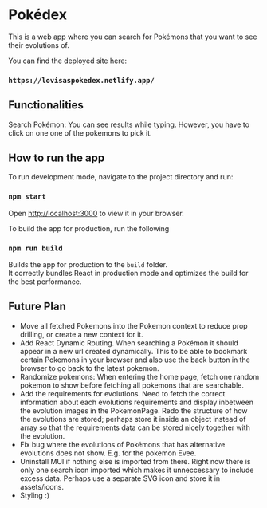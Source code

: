 
# Pokédex

This is a web app where you can search for Pokémons that you want to see their evolutions of.

You can find the deployed site here:

### `https://lovisaspokedex.netlify.app/`

## Functionalities

Search Pokémon: You can see results while typing. However, you have to click on one one of the pokemons to pick it.


## How to run the app

To run development mode, navigate to the project directory and run:

### `npm start`

Open [http://localhost:3000](http://localhost:3000) to view it in your browser.

To build the app for production, run the following 

### `npm run build`

Builds the app for production to the `build` folder.\
It correctly bundles React in production mode and optimizes the build for the best performance.


## Future Plan

- Move all fetched Pokemons into the Pokemon context to reduce prop drilling, or create a new context for it.
- Add React Dynamic Routing. When searching a Pokémon it should appear in a new url created dynamically. This to be able to bookmark certain Pokemons in your browser and also use the back button in the browser to go back to the latest pokemon.
- Randomize pokemons: When entering the home page, fetch one random pokemon to show before fetching all pokemons that are searchable.
- Add the requirements for evolutions. Need to fetch the correct information about each evolutions requirements and display inbetween the evolution images in the PokemonPage. Redo the structure of how the evolutions are stored; perhaps store it inside an object instead of array so that the requirements data can be stored nicely together with the evolution.
- Fix bug where the evolutions of Pokémons that has alternative evolutions does not show. E.g. for the pokemon Evee.
- Uninstall MUI if nothing else is imported from there. Right now there is only one search icon imported which makes it unneccessary to include excess data. Perhaps use a separate SVG icon and store it in assets/icons.
- Styling :) 
